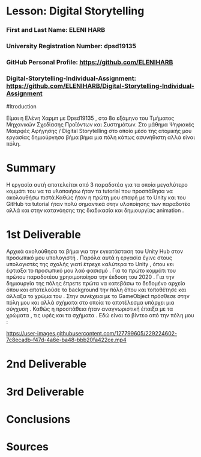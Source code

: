 # Lesson: Digital Storytelling

### First and Last Name: ELENI HARB
### University Registration Number: dpsd19135
### GitHub Personal Profile: https://github.com/ELENIHARB
### Digital-Storytelling-Individual-Assignment: https://github.com/ELENIHARB/Digital-Storytelling-Individual-Assignment

#Itroduction

Είμαι η Ελένη Χαρμπ με Dpsd19135 , στο 8ο εξάμηνο του Τμήματος Μηχανικών Σχεδίασης Προϊόντων και Συστημάτων. Στο μάθημα  Ψηφιακές Μοερφές Αφήγησης / Digital Storytelling στο οποίο μέσο της ατομικής μου εργασίας δημιούργησα βήμα βήμα μια πόλη κάπως ασυνήθιστη αλλά είναι πόλη.


# Summary
Η εργασία αυτή αποτελείται από 3 παραδοτέα για τα οποία μεγαλύτερο κομμάτι του να τα υλοποιήσω ήταν τα tutorial που προσπάθησα να ακολουθήσω πιστά.Καθώς ήταν η πρώτη μου επαφή με το Unity και του GitHub τα tutorial ήταν πολύ σημαντικά στην υλοποίησης των παραδοτέο αλλά και στην κατανόησης της διαδικασία και δημιουργίας animation . 


# 1st Deliverable
Αρχικά ακολούθησα τα βήμα για την εγκατάσταση του Unity Hub στον προσωπικό μου υπολογιστή . Παρόλα αυτά η εργασία έγινε στους υπολογιστές της σχολής γιατί έτρεχε καλύτερα το Unity , όπου κει έφτιαξα το προσωπικό μου λαό φασισμό . Για το πρώτο κομμάτι του πρώτου παραδοτέου χρησιμοποίησα την έκδοση του 2020 . Για την δημιουργία της πόλης έπρεπε πρώτα να κατεβάσω το δεδομένο αρχείο όπου και αποτελούσε το background την πόλη όπου και τοποθέτησε και άλλαξα το χρώμα του .  Στην συνέχεια με το GameObject πρόσθεσε στην πόλη μου και αλλά σχήματα στο οποία το αποτέλεσμα υπάρχει μια σύγχυση . Καθώς η προσπάθεια ήταν αναγνωριστική έπαιξα με τα χρώματα , τις υφές και τα σχήματα .
Εδώ είναι το βίντεο από την πόλη μου :


https://user-images.githubusercontent.com/127799605/229224602-7c8ecadb-f47d-4a6e-ba48-bbb20fa422ce.mp4





# 2nd Deliverable


# 3rd Deliverable 


# Conclusions


# Sources
